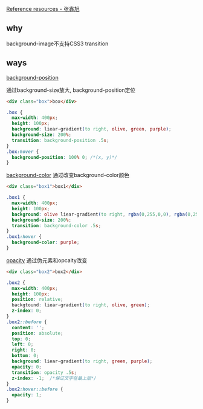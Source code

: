 [Reference resources - 张鑫旭](https://www.zhangxinxu.com/wordpress/2018/03/background-gradient-transtion/)

## why
background-image不支持CSS3 transition

## ways
[background-position](https://jsfiddle.net/zd6yk415/14/)

通过background-size放大, background-position定位
```html
<div class="box">box</div>
```
```css
.box {
  max-width: 400px;
  height: 100px;
  background: liear-gradient(to right, olive, green, purple);
  background-size: 200%;  
  transition: background-position .5s;
}
.box:hover {
  background-position: 100% 0; /*(x, y)*/
}
```

[background-color](https://jsfiddle.net/zd6yk415/14/)
通过改变background-color颜色
```html
<div class="box1">box1</div>
```
```css
.box1 {
  max-width: 400px;
  height: 100px;
  background: olive liear-gradient(to right, rgba(0,255,0,0), rgba(0,255,0,.5));
  background-size: 200%;  
  transition: background-color .5s;
}
.box1:hover {
  background-color: purple;
}
```

[opacity](https://jsfiddle.net/zd6yk415/14/)
通过伪元素和opcaity改变
```html
<div class="box2">box2</div>
```
```css
.box2 {
  max-width: 400px;
  height: 100px;
  position: relative;
  backgtound: liear-gradient(to right, olive, green);
  z-index: 0;
}
.box2::before {
  content: '';
  position: absolute;
  top: 0;
  left: 0;
  right: 0;
  bottom: 0;
  background: liear-gradient(to right, green, purple);
  opacity: 0;
  transition: opacity .5s;
  z-index: -1;  /*保证文字在最上层*/
}
.box2:hover::before {
  opacity: 1;
}
```
